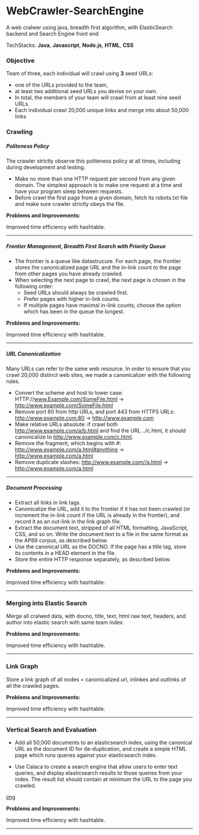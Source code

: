 # WebCrawler-SearchEngine

A web cralwer using java, breadth first algorithm, with ElasticSearch backend and Search Engine front end

TechStacks: __Java__, __Javascript__, __Node.js__, __HTML__, __CSS__

### Objective
Team of three, each individual will crawl using __3__ seed URLs:
* one of the URLs provided to the team, 
* at least two additional seed URLs you devise on your own. 
* In total, the members of your team will crawl from at least nine seed URLs.
* Each individual crawl 20,000 unique links and merge into about 50,000 links


### Crawling
##### Politeness Policy
The crawler strictly observe this politeness policy at all times, including during development and testing. 

* Make no more than one HTTP request per second from any given domain. The simplest approach is to make one request at a time and have your program sleep between requests. 
* Before crawl the first page from a given domain, fetch its robots.txt file and make sure crawler strictly obeys the file. 

__Problems and Improvements:__ 

Improved time efficiency with hashtable.
_________________________________________________________________________________

##### Frontier Management, Breadth First Search with Priority Queue
* The frontier is a queue like datastrucure. For each page, the frontier stores the canonicalized page URL and the in-link count to the page from other pages you have already crawled. 
* When selecting the next page to crawl, the next page is chosen in the following order:
  * Seed URLs should always be crawled first.
  * Prefer pages with higher in-link counts.
  * If multiple pages have maximal in-link counts, choose the option which has been in the queue the longest.
 
__Problems and Improvements:__ 

Improved time efficiency with hashtable.
_________________________________________________________________________________


##### URL Canonicalization
Many URLs can refer to the same web resource. In order to ensure that you crawl 20,000 distinct web sites, we made a canonicalizer with the following rules.
* Convert the scheme and host to lower case: HTTP://www.Example.com/SomeFile.html → http://www.example.com/SomeFile.html
* Remove port 80 from http URLs, and port 443 from HTTPS URLs: http://www.example.com:80 → http://www.example.com
* Make relative URLs absolute: if crawl both http://www.example.com/a/b.html and find the URL ../c.html, it should canonicalize to http://www.example.com/c.html.
* Remove the fragment, which begins with #: http://www.example.com/a.html#anything → http://www.example.com/a.html
* Remove duplicate slashes: http://www.example.com//a.html → http://www.example.com/a.html
_________________________________________________________________________________
##### Document Processing
* Extract all links in link tags. 
* Canonicalize the URL, add it to the frontier if it has not been crawled (or increment the in-link count if the URL is already in the frontier), and record it as an out-link in the link graph file.
* Extract the document text, stripped of all HTML formatting, JavaScript, CSS, and so on. Write the document text to a file in the same format as the AP89 corpus, as described below. 
* Use the canonical URL as the DOCNO. If the page has a title tag, store its contents in a HEAD element in the file. 
* Store the entire HTTP response separately, as described below.

__Problems and Improvements:__ 

Improved time efficiency with hashtable.

__________________________________________________________________________________

### Merging into Elastic Search
Merge all cralwed data, with docno, title, text, html raw text, headers, and author into elastic search with same team index. 

__Problems and Improvements:__ 

Improved time efficiency with hashtable.

__________________________________________________________________________________

### Link Graph

Store a link graph of all nodes = canonicalized url, inlinkes and outlinks of all the crawled pages.


__Problems and Improvements:__ 

Improved time efficiency with hashtable.

__________________________________________________________________________________


### Vertical Search and Evaluation

* Add all 50,000 documents to an elasticsearch index, using the canonical URL as the document ID for de-duplication, and create a simple HTML page which runs queries against your elasticsearch index.

* Use Calaca to create a  search engine that allow users to enter text queries, and display elasticsearch results to those queries from your index. The result list should contain at minimum the URL to the page you crawled.

[img](interface/img.png)

__Problems and Improvements:__ 

Improved time efficiency with hashtable.

__________________________________________________________________________________

